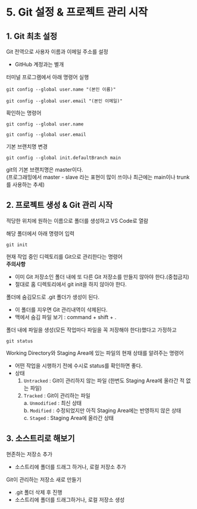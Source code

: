 # 5. Git 설정 & 프로젝트 관리 시작

## 1. Git 최초 설정
Git 전역으로 사용자 이름과 이메일 주소를 설정
- GitHub 계정과는 별개

터미널 프로그램에서 아래 명령어 실행
```
git config --global user.name "(본인 이름)"
```
```
git config --global user.email "(본인 이메일)"
```

확인하는 명령어
```
git config --global user.name
```
```
git config --global user.email
```

기본 브랜치명 변경
```
git config --global init.defaultBranch main
```
git의 기본 브랜치명은 master이다.  
(프로그래밍에서 master - slave 라는 표현이 많이 쓰이나
최근에는 main이나 trunk를 사용하는 추세)

## 2. 프로젝트 생성 & Git 관리 시작

적당한 위치에 원하는 이름으로 폴더를 생성하고 VS Code로 열람

해당 폴더에서 아래 명령어 입력
```
git init
```
현재 작업 중인 디렉토리를 Git으로 관리한다는 명령어  
**주의사항**  
- 이미 Git 저장소인 폴더 내에 또 다른 Git 저장소를 만들지 않아야 한다.(중첩금지)  
- 절대로 홈 디렉토리에서 git init을 하지 않아야 한다.

폴더에 숨김모드로 .git 폴더가 생성이 된다.    
- 이 폴더를 지우면 Git 관리내역이 삭제된다.
- 맥에서 숨김 파일 보기 : command + shift + .

폴더 내에 파일을 생성(모든 작업마다 파일을 꼭 저장해야 한다)했다고 가정하고  

```
git status
```
 Working Directory와 Staging Area에 있는 파일의 현재 상태를 알려주는 명령어
- 어떤 작업을 시행하기 전에 수시로 status를 확인하면 좋다.
- 상태
    1. `Untracked` : Git이 관리하지 않는 파일 (한번도 Staging Area에 올라간 적 없는 파일)
    2. `Tracked` : Git이 관리하는 파일  
        a. `Unmodified` : 최신 상태  
        b. `Modified` : 수정되었지만 아직 Staging Area에는 반영하지 않은 상태  
        c. `Staged` : Staging Area에 올라간 상태


## 3. 소스트리로 해보기
현존하는 저장소 추가
- 소스트리에 폴더를 드래그 하거나, 로컬 저장소 추가

Git이 관리하는 저장소 새로 만들기
- .git 폴더 삭제 후 진행
- 소스트리에 폴더를 드래그하거나, 로컬 저장소 생성